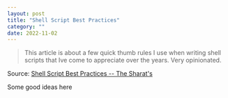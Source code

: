 ```yaml
---
layout: post
title: "Shell Script Best Practices"
category: ""
date: 2022-11-02
---
```


>This article is about a few quick thumb rules I use when writing shell scripts that Ive come to appreciate over the years. Very opinionated.

Source: [Shell Script Best Practices -- The Sharat's](https://sharats.me/posts/shell-script-best-practices/)

Some good ideas here
